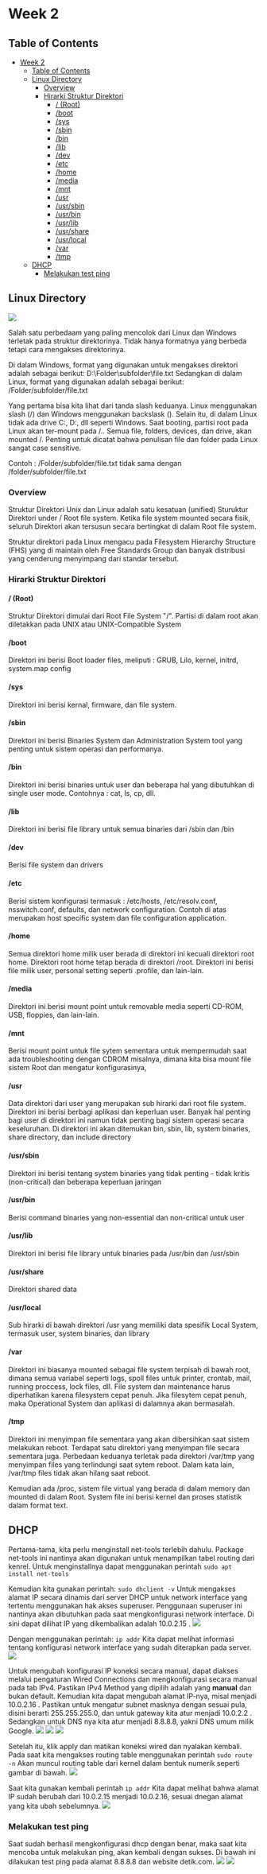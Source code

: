 # Week 2

## Table of Contents

- [Week 2](#week-2)
  - [Table of Contents](#table-of-contents)
  - [Linux Directory](#linux-directory)
    - [Overview](#overview)
    - [Hirarki Struktur Direktori](#hirarki-struktur-direktori)
      - [/ (Root)](#-root)
      - [/boot](#boot)
      - [/sys](#sys)
      - [/sbin](#sbin)
      - [/bin](#bin)
      - [/lib](#lib)
      - [/dev](#dev)
      - [/etc](#etc)
      - [/home](#home)
      - [/media](#media)
      - [/mnt](#mnt)
      - [/usr](#usr)
      - [/usr/sbin](#usrsbin)
      - [/usr/bin](#usrbin)
      - [/usr/lib](#usrlib)
      - [/usr/share](#usrshare)
      - [/usr/local](#usrlocal)
      - [/var](#var)
      - [/tmp](#tmp)
  - [DHCP](#dhcp)
    - [Melakukan test ping](#melakukan-test-ping)


## Linux Directory
![](assets/directory.jpg)

Salah satu perbedaam yang paling mencolok dari Linux dan Windows terletak pada struktur direktorinya. Tidak hanya formatnya yang berbeda tetapi cara mengakses direktorinya.

Di dalam Windows, format yang digunakan untuk mengakses direktori adalah sebagai berikut:
D:\Folder\subfolder\file.txt
Sedangkan di dalam Linux, format yang digunakan adalah sebagai berikut:
/Folder/subfolder/file.txt

Yang pertama bisa kita lihat dari tanda slash keduanya. Linux menggunakan slash (/) dan Windows menggunakan backslask (\). Selain itu, di dalam Linux tidak ada drive C:, D:, dll seperti Windows.  Saat booting, partisi root pada Linux akan ter-mount pada /.. Semua file, folders, devices, dan drive, akan mounted /. Penting untuk dicatat bahwa penulisan file dan folder pada Linux sangat case sensitive.

Contoh :
/Folder/subfolder/file.txt tidak sama dengan /folder/subfolder/file.txt

### Overview

Struktur Direktori Unix dan Linux adalah satu kesatuan (unified) Sturuktur Direktori under / Root file system. 
Ketika file system mounted secara fisik, seluruh Direktori akan tersusun secara bertingkat di dalam Root file system.

Struktur direktori pada Linux mengacu pada Filesystem Hierarchy Structure (FHS) yang di maintain oleh Free Standards Group dan banyak distribusi yang cenderung menyimpang dari standar tersebut.

### Hirarki Struktur Direktori

#### / (Root)
Struktur Direktori dimulai dari Root File System "/". Partisi di dalam root akan diletakkan pada UNIX atau UNIX-Compatible System

#### /boot
Direktori ini berisi Boot loader files, meliputi :
GRUB, Lilo, kernel, initrd, system.map config

#### /sys
Direktori ini berisi kernal, firmware, dan file system.

#### /sbin
Direktori ini berisi Binaries System dan Administration System tool yang penting untuk sistem operasi dan performanya.

#### /bin
Direktori ini berisi binaries untuk user dan beberapa hal yang dibutuhkan di single user mode. Contohnya : cat, ls, cp, dll.

#### /lib
Direktori ini berisi file library untuk semua binaries dari /sbin dan /bin

#### /dev
Berisi file system dan drivers

#### /etc
Berisi sistem konfigurasi termasuk :
/etc/hosts, /etc/resolv.conf, nsswitch.conf, defaults, dan network configuration. Contoh di atas merupakan host specific system dan file configuration application.

#### /home
Semua direktori home milik user berada di direktori ini kecuali direktori root home. Direktori root home tetap berada di direktori /root.
Direktori ini berisi file milik user, personal setting seperti .profile, dan lain-lain.

#### /media
Direktori ini berisi mount point untuk removable media seperti CD-ROM, USB, floppies, dan lain-lain.

#### /mnt
Berisi mount point untuk file sytem sementara untuk mempermudah saat ada troubleshooting dengan CDROM misalnya, dimana kita bisa mount file sistem Root dan mengatur konfigurasinya,

#### /usr
Data direktori dari user yang merupakan sub hirarki dari root file system. Direktori ini berisi berbagi aplikasi dan keperluan user. Banyak hal penting bagi user di direktori ini namun tidak penting bagi sistem operasi secara keseluruhan. Di direktori ini akan ditemukan bin, sbin, lib, system binaries, share directory, dan include directory

#### /usr/sbin
Direktori ini berisi tentang system binaries yang tidak penting - tidak kritis (non-critical)  dan beberapa keperluan jaringan

#### /usr/bin
Berisi command binaries yang non-essential dan non-critical untuk user

#### /usr/lib
Direktori ini berisi file library untuk binaries pada /usr/bin dan /usr/sbin

#### /usr/share
Direktori shared data

#### /usr/local
Sub hirarki di bawah direktori /usr yang memiliki data spesifik Local System, termasuk user, system binaries, dan library

#### /var
Direktori ini biasanya mounted sebagai file system terpisah di bawah root, dimana semua variabel seperti logs, spoll files untuk printer, crontab, mail, running proccess, lock files, dll. File system dan maintenance harus diperhatikan karena filesystem cepat penuh. Jika filesytem cepat penuh, maka Operational System dan aplikasi di dalamnya akan bermasalah.

#### /tmp
Direktori ini menyimpan file sementara yang akan dibersihkan saat sistem melakukan reboot. Terdapat satu direktori yang menyimpan file secara sementara juga. Perbedaan keduanya terletak pada direktori /var/tmp yang menyimpan files yang terlindungi saat sytem reboot. Dalam kata lain, /var/tmp files tidak akan hilang saat reboot.

Kemudian ada /proc, sistem file virtual yang berada di dalam memory dan mounted di dalam Root. System file ini berisi kernel dan proses statistik dalam format text.

## DHCP
Pertama-tama, kita perlu menginstall net-tools terlebih dahulu. Package net-tools ini nantinya akan digunakan untuk menampilkan tabel routing dari kenrel. Untuk menginstallnya dapat menggunakan perintah
`sudo apt install net-tools`

Kemudian kita gunakan perintah:
`sudo dhclient -v`
Untuk mengakses alamat IP secara dinamis dari server DHCP untuk network interface yang tertentu menggunakan hak akses superuser. Penggunaan superuser ini nantinya akan dibutuhkan pada saat mengkonfigurasi network interface. Di sini dapat dilihat IP yang dikembalikan adalah 10.0.2.15 .
![](assets/sudodhclient-v.jpg)

Dengan menggunakan perintah:
`ip addr`
Kita dapat melihat informasi tentang konfigurasi network interface yang sudah diterapkan pada server.
![](assets/ipaddr.jpg)

Untuk mengubah konfigurasi IP koneksi secara manual, dapat diakses melalui pengaturan Wired Connections dan mengkonfigurasi secara manual pada tab IPv4. Pastikan IPv4 Method yang dipilih adalah yang **manual** dan bukan default. Kemudian kita dapat mengubah alamat IP-nya, misal menjadi 10.0.2.16 . Pastikan untuk mengatur subnet masknya dengan sesuai pula, disini berarti 255.255.255.0, dan untuk gateway kita atur menjadi 10.0.2.2 . Sedangkan untuk DNS nya kita atur menjadi 8.8.8.8, yakni DNS umum milik Google.
![](assets/wiredsetting1.png)
![](assets/wiredsetting2.png)
![](assets/wiredsetting3.jpg)

Setelah itu, klik apply dan matikan koneksi wired dan nyalakan kembali. Pada saat kita mengakses routing table menggunakan perintah 
`sudo route -n` 
Akan muncul routing table dari kernel dalam bentuk numerik seperti gambar di bawah.
![](assets/sudoroute-n.jpg)

Saat kita gunakan kembali perintah
`ip addr`
Kita dapat melihat bahwa alamat IP sudah berubah dari 10.0.2.15 menjadi 10.0.2.16, sesuai dnegan alamat yang kita ubah sebelumnya.
![](assets/ipaddr2.jpg)

### Melakukan test ping
Saat sudah berhasil mengkonfigurasi dhcp dengan benar, maka saat kita mencoba untuk melakukan ping, akan kembali dengan sukses. Di bawah ini dilakukan test ping pada alamat 8.8.8.8 dan website detik.com.
![](assets/testping1dhcp.jpg)
![](assets/testping2dhcp.jpg)
